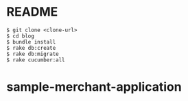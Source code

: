 # README

```
$ git clone <clone-url>
$ cd blog
$ bundle install
$ rake db:create
$ rake db:migrate
$ rake cucumber:all
```
# sample-merchant-application
